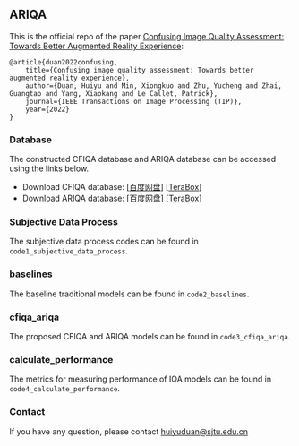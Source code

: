## ARIQA

This is the official repo of the paper [Confusing Image Quality Assessment: Towards Better Augmented Reality Experience](https://arxiv.org/pdf/2204.04900.pdf):
```
@article{duan2022confusing,
    title={Confusing image quality assessment: Towards better augmented reality experience},
    author={Duan, Huiyu and Min, Xiongkuo and Zhu, Yucheng and Zhai, Guangtao and Yang, Xiaokang and Le Callet, Patrick},
    journal={IEEE Transactions on Image Processing (TIP)},
    year={2022}
}
```

### Database

The constructed CFIQA database and ARIQA database can be accessed using the links below.

- Download CFIQA database: [[百度网盘](https://pan.baidu.com/s/1yph5IBz_-qToWrOjKO1hRw?pwd=9sn5)] [[TeraBox](https://terabox.com/s/1nrruyl7UVqUYN9qIIXk1TA)]
- Download ARIQA database: [[百度网盘](https://pan.baidu.com/s/1W-DIy0-UMjVrtS9_vm46_A?pwd=spus)] [[TeraBox](https://terabox.com/s/1eHjFld0VcoqdpbL7zjR3sw)]

### Subjective Data Process

The subjective data process codes can be found in `code1_subjective_data_process`.

### baselines

The baseline traditional models can be found in `code2_baselines`.

### cfiqa_ariqa

The proposed CFIQA and ARIQA models can be found in `code3_cfiqa_ariqa`.

### calculate_performance

The metrics for measuring performance of IQA models can be found in `code4_calculate_performance`.

### Contact
If you have any question, please contact huiyuduan@sjtu.edu.cn
